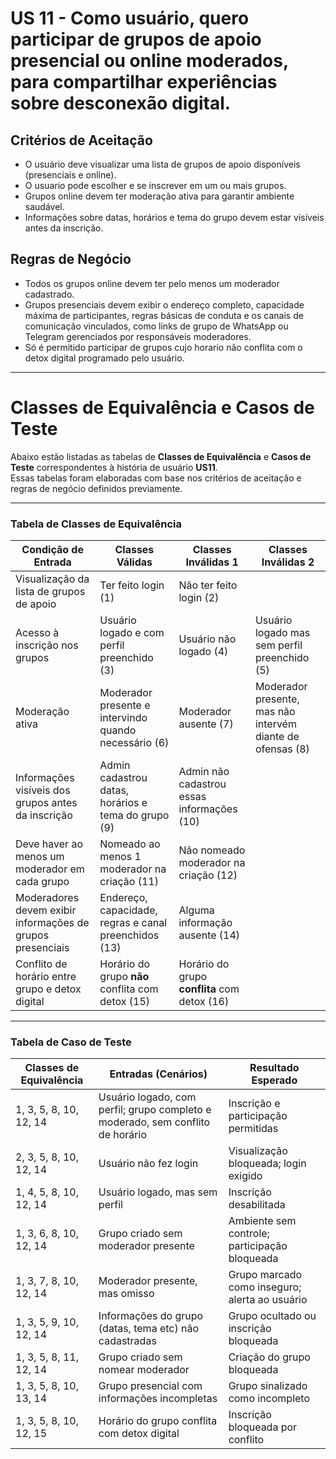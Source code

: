 # US 11 - Como usuário, quero participar de grupos de apoio presencial ou online moderados, para compartilhar experiências sobre desconexão digital.

## Critérios de Aceitação

- O usuário deve visualizar uma lista de grupos de apoio disponíveis (presenciais e online).
- O usuario pode escolher e se inscrever em um ou mais grupos.
- Grupos online devem ter moderação ativa para garantir ambiente saudável.
- Informações sobre datas, horários e tema do grupo devem estar visíveis antes da inscrição.

## Regras de Negócio

- Todos os grupos online devem ter pelo menos um moderador cadastrado.
- Grupos presenciais devem exibir o endereço completo, capacidade máxima de participantes, regras básicas de conduta e os canais de comunicação vinculados, como links de grupo de WhatsApp ou Telegram gerenciados por responsáveis moderadores.
- Só é permitido participar de grupos cujo horario não conflita com o detox digital programado pelo usuário.

---
 # Classes de Equivalência e Casos de Teste

Abaixo estão listadas as tabelas de **Classes de Equivalência** e **Casos de Teste** correspondentes à história de usuário **US11**.  
Essas tabelas foram elaboradas com base nos critérios de aceitação e regras de negócio definidos previamente.

---

### Tabela de Classes de Equivalência


| Condição de Entrada                                        | Classes Válidas                                       | Classes Inválidas 1                          | Classes Inválidas 2                                        |
| ---------------------------------------------------------- | ----------------------------------------------------- | -------------------------------------------- | ---------------------------------------------------------- |
| Visualização da lista de grupos de apoio                   | Ter feito login (1)                                   | Não ter feito login (2)                      |                                                            |
| Acesso à inscrição nos grupos                              | Usuário logado e com perfil preenchido (3)            | Usuário não logado (4)                       | Usuário logado mas sem perfil preenchido (5)               |
| Moderação ativa                                            | Moderador presente e intervindo quando necessário (6) | Moderador ausente (7)                        | Moderador presente, mas não intervém diante de ofensas (8) |
| Informações visíveis dos grupos antes da inscrição         | Admin cadastrou datas, horários e tema do grupo (9)   | Admin não cadastrou essas informações (10)   |                                                            |
| Deve haver ao menos um moderador em cada grupo             | Nomeado ao menos 1 moderador na criação (11)          | Não nomeado moderador na criação (12)        |                                                            |
| Moderadores devem exibir informações de grupos presenciais | Endereço, capacidade, regras e canal preenchidos (13) | Alguma informação ausente (14)               |                                                            |
| Conflito de horário entre grupo e detox digital            | Horário do grupo **não** conflita com detox (15)      | Horário do grupo **conflita** com detox (16) |                                                            |

---

### Tabela de Caso de Teste

| Classes de Equivalência | Entradas (Cenários)                                                            | Resultado Esperado                             |
| ----------------------- | ------------------------------------------------------------------------------ | ---------------------------------------------- |
| 1, 3, 5, 8, 10, 12, 14  | Usuário logado, com perfil; grupo completo e moderado, sem conflito de horário | Inscrição e participação permitidas            |
| 2, 3, 5, 8, 10, 12, 14  | Usuário não fez login                                                          | Visualização bloqueada; login exigido          |
| 1, 4, 5, 8, 10, 12, 14  | Usuário logado, mas sem perfil                                                 | Inscrição desabilitada                         |
| 1, 3, 6, 8, 10, 12, 14  | Grupo criado sem moderador presente                                            | Ambiente sem controle; participação bloqueada  |
| 1, 3, 7, 8, 10, 12, 14  | Moderador presente, mas omisso                                                 | Grupo marcado como inseguro; alerta ao usuário |
| 1, 3, 5, 9, 10, 12, 14  | Informações do grupo (datas, tema etc) não cadastradas                         | Grupo ocultado ou inscrição bloqueada          |
| 1, 3, 5, 8, 11, 12, 14  | Grupo criado sem nomear moderador                                              | Criação do grupo bloqueada                     |
| 1, 3, 5, 8, 10, 13, 14  | Grupo presencial com informações incompletas                                   | Grupo sinalizado como incompleto               |
| 1, 3, 5, 8, 10, 12, 15  | Horário do grupo conflita com detox digital                                    | Inscrição bloqueada por conflito               |
 
